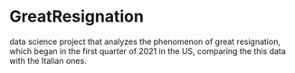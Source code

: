 # GreatResignation
data science project that analyzes the phenomenon of great resignation, which began in the first quarter of 2021 in the US, comparing the this data with the Italian ones.
